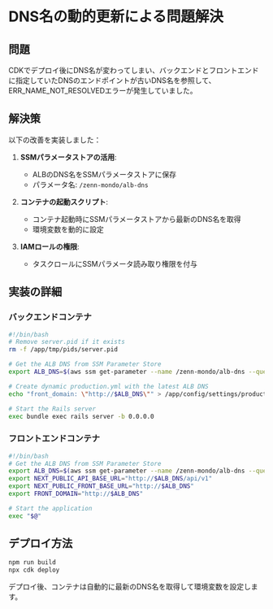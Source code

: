 # DNS名の動的更新による問題解決

## 問題
CDKでデプロイ後にDNS名が変わってしまい、バックエンドとフロントエンドに指定していたDNSのエンドポイントが古いDNS名を参照して、ERR_NAME_NOT_RESOLVEDエラーが発生していました。

## 解決策
以下の改善を実装しました：

1. **SSMパラメータストアの活用**:
   - ALBのDNS名をSSMパラメータストアに保存
   - パラメータ名: `/zenn-mondo/alb-dns`

2. **コンテナの起動スクリプト**:
   - コンテナ起動時にSSMパラメータストアから最新のDNS名を取得
   - 環境変数を動的に設定

3. **IAMロールの権限**:
   - タスクロールにSSMパラメータ読み取り権限を付与

## 実装の詳細

### バックエンドコンテナ
```bash
#!/bin/bash
# Remove server.pid if it exists
rm -f /app/tmp/pids/server.pid

# Get the ALB DNS from SSM Parameter Store
export ALB_DNS=$(aws ssm get-parameter --name /zenn-mondo/alb-dns --query "Parameter.Value" --output text --region ${AWS_REGION:-ap-northeast-1})

# Create dynamic production.yml with the latest ALB DNS
echo "front_domain: \"http://$ALB_DNS\"" > /app/config/settings/production.yml

# Start the Rails server
exec bundle exec rails server -b 0.0.0.0
```

### フロントエンドコンテナ
```bash
#!/bin/bash
# Get the ALB DNS from SSM Parameter Store
export ALB_DNS=$(aws ssm get-parameter --name /zenn-mondo/alb-dns --query "Parameter.Value" --output text --region ${AWS_REGION:-ap-northeast-1})
export NEXT_PUBLIC_API_BASE_URL="http://$ALB_DNS/api/v1"
export NEXT_PUBLIC_FRONT_BASE_URL="http://$ALB_DNS"
export FRONT_DOMAIN="http://$ALB_DNS"

# Start the application
exec "$@"
```

## デプロイ方法
```bash
npm run build
npx cdk deploy
```

デプロイ後、コンテナは自動的に最新のDNS名を取得して環境変数を設定します。
